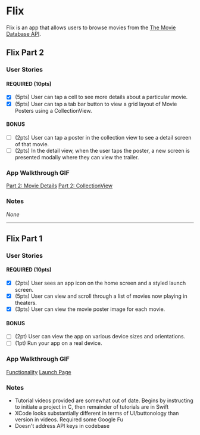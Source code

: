 # Flix

Flix is an app that allows users to browse movies from the [The Movie Database API](http://docs.themoviedb.apiary.io/#).


## Flix Part 2

### User Stories

#### REQUIRED (10pts)
- [x] (5pts) User can tap a cell to see more details about a particular movie.
- [x] (5pts) User can tap a tab bar button to view a grid layout of Movie Posters using a CollectionView.

#### BONUS
- [ ] (2pts) User can tap a poster in the collection view to see a detail screen of that movie.
- [ ] (2pts) In the detail view, when the user taps the poster, a new screen is presented modally where they can view the trailer.

### App Walkthrough GIF
[Part 2: Movie Details](https://imgur.com/a/NoIRUzy)
[Part 2: CollectionView](https://imgur.com/a/9zEmPsq)


### Notes
*None*

---

## Flix Part 1

### User Stories

#### REQUIRED (10pts)

- [x] (2pts) User sees an app icon on the home screen and a styled launch screen.
- [x] (5pts) User can view and scroll through a list of movies now playing in theaters.
- [x] (3pts) User can view the movie poster image for each movie.

#### BONUS

- [ ] (2pt) User can view the app on various device sizes and orientations.
- [ ] (1pt) Run your app on a real device.

### App Walkthrough GIF

[Functionality](https://imgur.com/sVBIyUO)
[Launch Page](https://giphy.com/gifs/unIoeDVqSUebn3RryZ)

### Notes

- Tutorial videos provided are somewhat out of date. Begins by instructing to initiate a project in C, then remainder of tutorials are in Swift
- XCode looks substantially different in terms of UI/buttonology than version in videos. Required some Google Fu
- Doesn't address API keys in codebase
